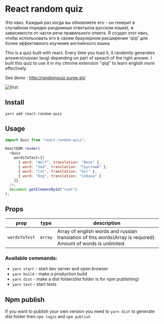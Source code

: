 # React random quiz

Это квиз. Каждый раз когда вы обновляете его - он генерит в случайном порядке рандомные ответы(на русском языке), в зависимости от части речи правильного ответа. Я создал этот квиз, чтобы использовать его в своем браузерном расширении 'qiqi' для более эффективного изучения английского языка.

This is a quiz built with react. Every time you load it, it randomly generates answers(russian lang) depending on part of speach of the right answer.
I built this quiz to use it in my chrome extension "qiqi" to learn english more effectively.

See demo : http://randomquiz.surge.sh/

![first](https://i.imgur.com/5Be8ims.gif)

## Install

`yarn add react-random-quiz`


## Usage

```javascript
import Quiz from "react-random-quiz";

ReactDOM.render(
  <Quiz
    wordsToTest={[
      { word: "Wolf", translation: "Волк" },
      { word: "Sad", translation: "Грустный" },
      { word: "Cat", translation: "Кот" },
      { word: "Dog", translation: "Собака" }
    ]}
  />,
  document.getElementById("root")
);
```

## Props

| prop                         | type      | description                                                                                                                                    |
| ---------------------------- | --------- | ---------------------------------------------------------------------------------------------------------------------------------------------- |
| `wordsToTest`                   | `array`    | Array of english words and russian translation of this words(Array is required). Amount of words is unlimited.                                                                                                                                                           |

### Available commands:

- `yarn start` - start dev server and open browser
- `yarn build` - make a production build
- `yarn dist` - make a dist folder(dist folder is for npm publishing)
- `yarn test` - start tests 


## Npm publish
If you want to publish your own version you need to `yarn dist` to generate dist folder then `npm login` and `npm publish`


